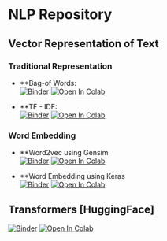 # NLP Repository

## Vector Representation of Text
### Traditional Representation
  *  **Bag-of Words: <br>
        [![Binder](https://mybinder.org/badge_logo.svg)](https://mybinder.org/v2/gh/ismailyou/nlp_repo/main?filepath=Bow.ipynb) 
        [![Open In Colab](https://colab.research.google.com/assets/colab-badge.svg)](https://colab.research.google.com/github/ismailyou/nlp_repo/blob/main?filepath=Bow.ipynb)<br>

  *  **TF - IDF: <br>
  [![Binder](https://mybinder.org/badge_logo.svg)](https://mybinder.org/v2/gh/ismailyou/nlp_repo/main?filepath=TF%20-%20IDF.ipynb)
  [![Open In Colab](https://colab.research.google.com/assets/colab-badge.svg)](https://colab.research.google.com/github/ismailyou/nlp_repo/blob/main?filepath=TF%20-%20IDF.ipynb)<br>
  
### Word Embedding
  *  **Word2vec using Gensim<br>
 [![Binder](https://mybinder.org/badge_logo.svg)](https://mybinder.org/v2/gh/ismailyou/nlp_repo/main?filepath=Word2Vec.ipynb)
 [![Open In Colab](https://colab.research.google.com/assets/colab-badge.svg)](https://colab.research.google.com/github/ismailyou/nlp_repo/blob/main?filepath=Word2Vec.ipynb)<br>
  
  *  **Word Embedding using Keras<br>
 [![Binder](https://mybinder.org/badge_logo.svg)](https://mybinder.org/v2/gh/ismailyou/nlp_repo/main?filepath=word_embedding_keras.ipynb)
 [![Open In Colab](https://colab.research.google.com/assets/colab-badge.svg)](https://colab.research.google.com/github/ismailyou/nlp_repo/blob/main?filepath=word_embedding_keras.ipynb)<br>

## Transformers [HuggingFace]
 [![Binder](https://mybinder.org/badge_logo.svg)](https://mybinder.org/v2/gh/ismailyou/nlp_repo/main?filepath=whuggingface_pipeline.ipynb)
 [![Open In Colab](https://colab.research.google.com/assets/colab-badge.svg)](https://colab.research.google.com/github/ismailyou/nlp_repo/blob/main?filepath=huggingface_pipeline.ipynb)<br>
 
